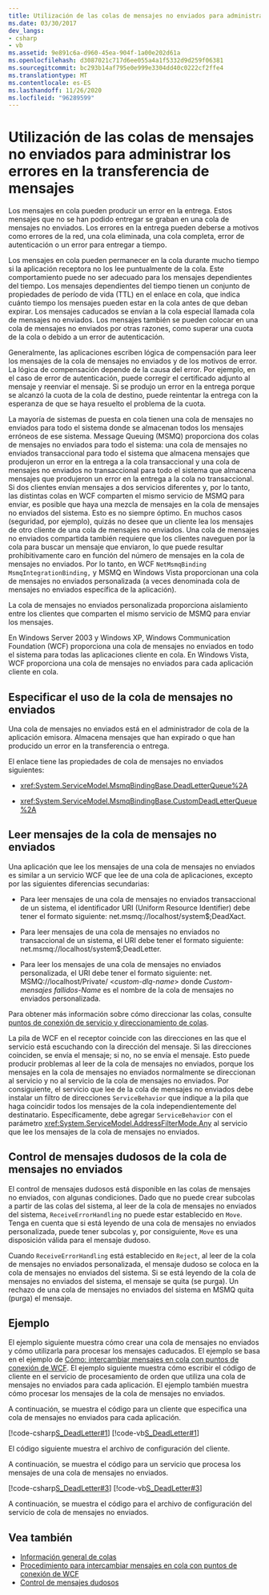 ```yaml
---
title: Utilización de las colas de mensajes no enviados para administrar los errores en la transferencia de mensajes
ms.date: 03/30/2017
dev_langs:
- csharp
- vb
ms.assetid: 9e891c6a-d960-45ea-904f-1a00e202d61a
ms.openlocfilehash: d3087021c717d6ee055a4a1f5332d9d259f06381
ms.sourcegitcommit: bc293b14af795e0e999e3304dd40c0222cf2ffe4
ms.translationtype: MT
ms.contentlocale: es-ES
ms.lasthandoff: 11/26/2020
ms.locfileid: "96289599"
---
```

# <a name="using-dead-letter-queues-to-handle-message-transfer-failures"></a>Utilización de las colas de mensajes no enviados para administrar los errores en la transferencia de mensajes

Los mensajes en cola pueden producir un error en la entrega. Estos mensajes que no se han podido entregar se graban en una cola de mensajes no enviados. Los errores en la entrega pueden deberse a motivos como errores de la red, una cola eliminada, una cola completa, error de autenticación o un error para entregar a tiempo.  
  
 Los mensajes en cola pueden permanecer en la cola durante mucho tiempo si la aplicación receptora no los lee puntualmente de la cola. Este comportamiento puede no ser adecuado para los mensajes dependientes del tiempo. Los mensajes dependientes del tiempo tienen un conjunto de propiedades de período de vida (TTL) en el enlace en cola, que indica cuánto tiempo los mensajes pueden estar en la cola antes de que deban expirar. Los mensajes caducados se envían a la cola especial llamada cola de mensajes no enviados. Los mensajes también se pueden colocar en una cola de mensajes no enviados por otras razones, como superar una cuota de la cola o debido a un error de autenticación.  
  
 Generalmente, las aplicaciones escriben lógica de compensación para leer los mensajes de la cola de mensajes no enviados y de los motivos de error. La lógica de compensación depende de la causa del error. Por ejemplo, en el caso de error de autenticación, puede corregir el certificado adjunto al mensaje y reenviar el mensaje. Si se produjo un error en la entrega porque se alcanzó la cuota de la cola de destino, puede reintentar la entrega con la esperanza de que se haya resuelto el problema de la cuota.  
  
 La mayoría de sistemas de puesta en cola tienen una cola de mensajes no enviados para todo el sistema donde se almacenan todos los mensajes erróneos de ese sistema. Message Queuing (MSMQ) proporciona dos colas de mensajes no enviados para todo el sistema: una cola de mensajes no enviados transaccional para todo el sistema que almacena mensajes que produjeron un error en la entrega a la cola transaccional y una cola de mensajes no enviados no transaccional para todo el sistema que almacena mensajes que produjeron un error en la entrega a la cola no transaccional. Si dos clientes envían mensajes a dos servicios diferentes y, por lo tanto, las distintas colas en WCF comparten el mismo servicio de MSMQ para enviar, es posible que haya una mezcla de mensajes en la cola de mensajes no enviados del sistema. Esto es no siempre óptimo. En muchos casos (seguridad, por ejemplo), quizás no desee que un cliente lea los mensajes de otro cliente de una cola de mensajes no enviados. Una cola de mensajes no enviados compartida también requiere que los clientes naveguen por la cola para buscar un mensaje que enviaron, lo que puede resultar prohibitivamente caro en función del número de mensajes en la cola de mensajes no enviados. Por lo tanto, en WCF `NetMsmqBinding` `MsmqIntegrationBinding,` y MSMQ en Windows Vista proporcionan una cola de mensajes no enviados personalizada (a veces denominada cola de mensajes no enviados específica de la aplicación).  
  
 La cola de mensajes no enviados personalizada proporciona aislamiento entre los clientes que comparten el mismo servicio de MSMQ para enviar los mensajes.  
  
 En Windows Server 2003 y Windows XP, Windows Communication Foundation (WCF) proporciona una cola de mensajes no enviados en todo el sistema para todas las aplicaciones cliente en cola. En Windows Vista, WCF proporciona una cola de mensajes no enviados para cada aplicación cliente en cola.  
  
## <a name="specifying-use-of-the-dead-letter-queue"></a>Especificar el uso de la cola de mensajes no enviados  

 Una cola de mensajes no enviados está en el administrador de cola de la aplicación emisora. Almacena mensajes que han expirado o que han producido un error en la transferencia o entrega.  
  
 El enlace tiene las propiedades de cola de mensajes no enviados siguientes:  
  
- <xref:System.ServiceModel.MsmqBindingBase.DeadLetterQueue%2A>  
  
- <xref:System.ServiceModel.MsmqBindingBase.CustomDeadLetterQueue%2A>  
  
## <a name="reading-messages-from-the-dead-letter-queue"></a>Leer mensajes de la cola de mensajes no enviados  

 Una aplicación que lee los mensajes de una cola de mensajes no enviados es similar a un servicio WCF que lee de una cola de aplicaciones, excepto por las siguientes diferencias secundarias:  
  
- Para leer mensajes de una cola de mensajes no enviados transaccional de un sistema, el identificador URI (Uniform Resource Identifier) debe tener el formato siguiente: net.msmq://localhost/system$;DeadXact.  
  
- Para leer mensajes de una cola de mensajes no enviados no transaccional de un sistema, el URI debe tener el formato siguiente: net.msmq://localhost/system$;DeadLetter.  
  
- Para leer los mensajes de una cola de mensajes no enviados personalizada, el URI debe tener el formato siguiente: net. MSMQ://localhost/Private/ \<*custom-dlq-name*> donde *Custom-mensajes fallidos-Name* es el nombre de la cola de mensajes no enviados personalizada.  
  
 Para obtener más información sobre cómo direccionar las colas, consulte [puntos de conexión de servicio y direccionamiento de colas](service-endpoints-and-queue-addressing.md).  
  
 La pila de WCF en el receptor coincide con las direcciones en las que el servicio está escuchando con la dirección del mensaje. Si las direcciones coinciden, se envía el mensaje; si no, no se envía el mensaje. Esto puede producir problemas al leer de la cola de mensajes no enviados, porque los mensajes en la cola de mensajes no enviados normalmente se direccionan al servicio y no al servicio de la cola de mensajes no enviados. Por consiguiente, el servicio que lee de la cola de mensajes no enviados debe instalar un filtro de direcciones `ServiceBehavior` que indique a la pila que haga coincidir todos los mensajes de la cola independientemente del destinatario. Específicamente, debe agregar `ServiceBehavior` con el parámetro <xref:System.ServiceModel.AddressFilterMode.Any> al servicio que lee los mensajes de la cola de mensajes no enviados.  
  
## <a name="poison-message-handling-from-the-dead-letter-queue"></a>Control de mensajes dudosos de la cola de mensajes no enviados  

 El control de mensajes dudosos está disponible en las colas de mensajes no enviados, con algunas condiciones. Dado que no puede crear subcolas a partir de las colas del sistema, al leer de la cola de mensajes no enviados del sistema, `ReceiveErrorHandling` no puede estar establecido en `Move`. Tenga en cuenta que si está leyendo de una cola de mensajes no enviados personalizada, puede tener subcolas y, por consiguiente, `Move` es una disposición válida para el mensaje dudoso.  
  
 Cuando `ReceiveErrorHandling` está establecido en `Reject`, al leer de la cola de mensajes no enviados personalizada, el mensaje dudoso se coloca en la cola de mensajes no enviados del sistema. Si se está leyendo de la cola de mensajes no enviados del sistema, el mensaje se quita (se purga). Un rechazo de una cola de mensajes no enviados del sistema en MSMQ quita (purga) el mensaje.  
  
## <a name="example"></a>Ejemplo  

 El ejemplo siguiente muestra cómo crear una cola de mensajes no enviados y cómo utilizarla para procesar los mensajes caducados. El ejemplo se basa en el ejemplo de [Cómo: intercambiar mensajes en cola con puntos de conexión de WCF](how-to-exchange-queued-messages-with-wcf-endpoints.md). El ejemplo siguiente muestra cómo escribir el código de cliente en el servicio de procesamiento de orden que utiliza una cola de mensajes no enviados para cada aplicación. El ejemplo también muestra cómo procesar los mensajes de la cola de mensajes no enviados.  
  
 A continuación, se muestra el código para un cliente que especifica una cola de mensajes no enviados para cada aplicación.  
  
 [!code-csharp[S_DeadLetter#1](../../../../samples/snippets/csharp/VS_Snippets_CFX/s_deadletter/cs/client.cs#1)]
 [!code-vb[S_DeadLetter#1](../../../../samples/snippets/visualbasic/VS_Snippets_CFX/s_deadletter/vb/client.vb#1)]  
  
 El código siguiente muestra el archivo de configuración del cliente.  

 A continuación, se muestra el código para un servicio que procesa los mensajes de una cola de mensajes no enviados.  
  
 [!code-csharp[S_DeadLetter#3](../../../../samples/snippets/csharp/VS_Snippets_CFX/s_deadletter/cs/dlservice.cs#3)]
 [!code-vb[S_DeadLetter#3](../../../../samples/snippets/visualbasic/VS_Snippets_CFX/s_deadletter/vb/dlservice.vb#3)]  
  
 A continuación, se muestra el código para el archivo de configuración del servicio de cola de mensajes no enviados.  

## <a name="see-also"></a>Vea también

- [Información general de colas](queues-overview.md)
- [Procedimiento para intercambiar mensajes en cola con puntos de conexión de WCF](how-to-exchange-queued-messages-with-wcf-endpoints.md)
- [Control de mensajes dudosos](poison-message-handling.md)
